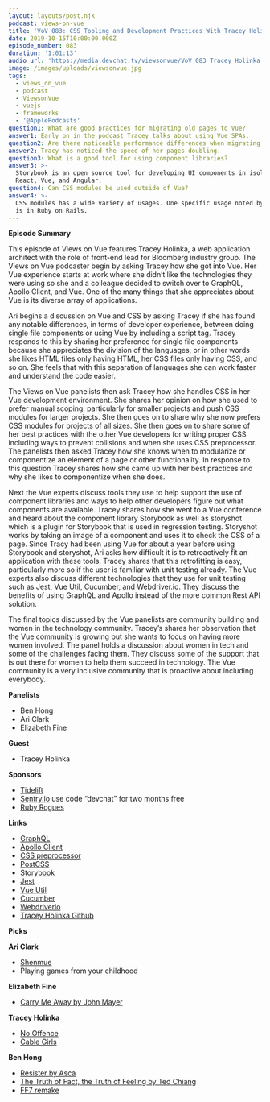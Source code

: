 ```yaml
---
layout: layouts/post.njk
podcast: views-on-vue
title: 'VoV 083: CSS Tooling and Development Practices With Tracey Holinka'
date: 2019-10-15T10:00:00.000Z
episode_number: 083
duration: '1:01:13'
audio_url: 'https://media.devchat.tv/viewsonvue/VoV_083_Tracey_Holinka.mp3'
image: /images/uploads/viewsonvue.jpg
tags:
  - views_on_vue
  - podcast
  - ViewsonVue
  - vuejs
  - frameworks
  - '@ApplePodcasts'
question1: What are good practices for migrating old pages to Vue?
answer1: Early on in the podcast Tracey talks about using Vue SPAs.
question2: Are there noticeable performance differences when migrating old pages to Vue?
answer2: Tracy has noticed the speed of her pages doubling.
question3: What is a good tool for using component libraries?
answer3: >-
  Storybook is an open source tool for developing UI components in isolation for
  React, Vue, and Angular.
question4: Can CSS modules be used outside of Vue?
answer4: >-
  CSS modules has a wide variety of usages. One specific usage noted by Tracey
  is in Ruby on Rails.
---
```

**Episode Summary**

This episode of Views on Vue features Tracey Holinka, a web application architect with the role of front-end lead for Bloomberg industry group. The Views on Vue podcaster begin by asking Tracey how she got into Vue. Her Vue experience starts at work where she didn’t like the technologies they were using so she and a colleague decided to switch over to GraphQL, Apollo Client, and Vue. One of the many things that she appreciates about Vue is its diverse array of applications.

 

Ari begins a discussion on Vue and CSS by asking Tracey if she has found any notable differences, in terms of developer experience, between doing single file components or using Vue by including a script tag. Tracey responds to this by sharing her preference for single file components because she appreciates the division of the languages, or in other words she likes HTML files only having HTML, her CSS files only having CSS, and so on. She feels that with this separation of languages she can work faster and understand the code easier.

 

The Views on Vue panelists then ask Tracey how she handles CSS in her Vue development environment. She shares her opinion on how she used to prefer manual scoping, particularly for smaller projects and push CSS modules for larger projects. She then goes on to share why she now prefers CSS modules for projects of all sizes. She then goes on to share some of her best practices with the other Vue developers for writing proper CSS including ways to prevent collisions and when she uses CSS preprocessor. The panelists then asked Tracey how she knows when to modularize or componentize an element of a page or other functionality. In response to this question Tracey shares how she came up with her best practices and why she likes to componentize when she does.

 

Next the Vue experts discuss tools they use to help support the use of component libraries and ways to help other developers figure out what components are available. Tracey shares how she went to a Vue conference and heard about the component library Storybook as well as storyshot which is a plugin for Storybook that is used in regression testing. Storyshot works by taking an image of a component and uses it to check the CSS of a page. Since Tracy had been using Vue for about a year before using Storybook and storyshot, Ari asks how difficult it is to retroactively fit an application with these tools. Tracey shares that this retrofitting is easy, particularly more so if the user is familiar with unit testing already. The Vue experts also discuss different technologies that they use for unit testing such as Jest, Vue Util, Cucumber, and Webdriver.io. They discuss the benefits of using GraphQL and Apollo instead of the more common Rest API solution.

 

The final topics discussed by the Vue panelists are community building and women in the technology community. Tracey’s shares her observation that the Vue community is growing but she wants to focus on having more women involved. The panel holds a discussion about women in tech and some of the challenges facing them. They discuss some of the support that is out there for women to help them succeed in technology. The Vue community is a very inclusive community that is proactive about including everybody.

 

 

**Panelists**



*   Ben Hong 
*   Ari Clark
*   Elizabeth Fine

**Guest**



*   Tracey Holinka 		

**Sponsors**



*   [Tidelift](https://tidelift.com/)
*   [Sentry.io](https://sentry.io/) use code “devchat” for two months free
*   [Ruby Rogues](https://devchat.tv/ruby-rogues/)

**Links**



*   [GraphQL](https://graphql.org/)
*   [Apollo Client](https://apollographql.com/)
*   [CSS preprocessor](https://developer.mozilla.org/en-US/docs/Glossary/CSS_preprocessor)
*   [PostCSS](https://postcss.org/)
*   [Storybook](https://storybook.js.org)
*   [Jest](https://jestjs.io/)
*   [Vue Util](https://vue-test-utils.vuejs.org/)
*   [Cucumber](https://cucumber.io/) 
*   [Webdriverio](https://webdriver.io/)
*   [Tracey Holinka Github](https://github.com/TraceyHolinka)

**Picks**

**Ari Clark**



*   [Shenmue](https://store.steampowered.com/app/758330/Shenmue_I__II/)
*   Playing games from your childhood

**Elizabeth Fine**



*   [Carry Me Away by John Mayer](https://open.spotify.com/track/6TL3MOcVW8i1UiJkvhpDbR?autoplay=true&v=T)

**Tracey Holinka**



*   [No Offence](https://www.amazon.com/gp/video/detail/B07MLBSF1Q/ref=atv_dl_rdr)
*   [Cable Girls](https://www.netflix.com/title/80100929)

**Ben Hong**



*   [Resister by Asca](https://open.spotify.com/track/1iXINMn3CMIR4o4qG6tVXz?autoplay=true&v=T)
*   [The Truth of Fact, the Truth of Feeling by Ted Chiang](https://www.goodreads.com/book/show/18455800-the-truth-of-fact-the-truth-of-feeling)
*   [FF7 remake](https://www.youtube.com/watch?v=4_qjybyni28)
